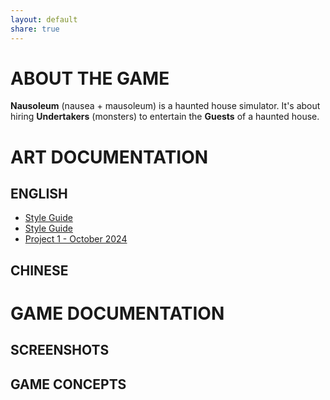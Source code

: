 ```yaml
---
layout: default
share: true
---
```

  
# ABOUT THE GAME  
  
**Nausoleum** (nausea + mausoleum) is a haunted house simulator. It's about hiring **Undertakers** (monsters) to entertain the **Guests** of a haunted house.  
  
# ART DOCUMENTATION  
  
## ENGLISH  
  
* [Style Guide](style_guide)  
* [Style Guide](style_guide)  
* [Project 1 - October 2024](project_1_en)  
  
## CHINESE  
  
# GAME DOCUMENTATION  
  
## SCREENSHOTS  
  
## GAME CONCEPTS  
